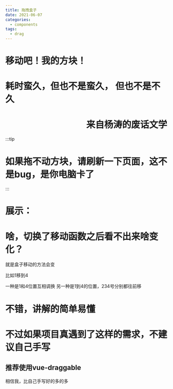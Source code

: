 ```yaml
---
title: 拖拽盒子
date: 2021-06-07 
categories: 
  - components
tags: 
  - drag
---
```

# 移动吧！我的方块！

# 耗时蛮久，但也不是蛮久， 但也不是不久

<h1 style='text-align:right'>
来自杨涛的废话文学
</h1>



:::tip
# 如果拖不动方块，请刷新一下页面，这不是bug，是你电脑卡了
:::
# 展示：
<dragbox/>

# 啥，切换了移动函数之后看不出来啥变化？

就是盒子移动的方法会变

比如1移到4

一种是1和4位置互相调换
另一种是1到4的位置，234号分别都往前移

# 不错，讲解的简单易懂


# 不过如果项目真遇到了这样的需求，不建议自己手写

## 推荐使用vue-draggable

相信我，比自己手写好的多的多